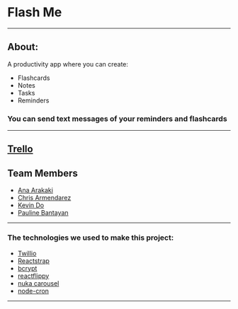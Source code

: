# Flash Me
---------------

## About:

A productivity app where you can create:
* Flashcards
* Notes
* Tasks
* Reminders

### You can send text messages of your reminders and flashcards

---------------
## [Trello](https://trello.com/b/tC7GE5wX/project-three)

## Team Members
* [Ana Arakaki](https://github.com/aparakaki)
* [Chris Armendarez](https://github.com/chrisArmo)
* [Kevin Do](https://github.com/do-kevin)
* [Pauline Bantayan](https://github.com/pauline-ann)

---------------

### The technologies we used to make this project:
- [Twillio](https://www.twilio.com/)
- [Reactstrap](https://reactstrap.github.io/)
- [bcrypt](https://www.npmjs.com/package/bcrypt)
- [reactflippy](https://github.com/sbayd/react-flippy#readme)
- [nuka carousel](http://kenwheeler.github.io/nuka-carousel/#/)
- [node-cron](https://www.npmjs.com/package/node-cron)
--------------

